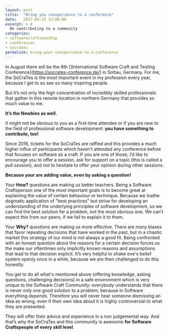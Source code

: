 ```yaml
---
layout: post
title:  "Bring you inexperience to a conference"
date:   2017-04-23 13:00:00
excerpt: > #
  On contributing to a community
categories:
- softwarecraftsmanship
- conferences
- socrates
permalink: bring-your-inexperience-to-a-conference
---
```


In August there will be the 8th []International Software Craft and Testing Conference](https://socrates-conference.de/) in Soltau, Germany. For me, the SoCraTes is the most important event in my profession every year, because I get to so see so many inspiring people.

But it’s not only the high concentration of incredibly skilled professionals that gather in this remote location in northern Germany that provides so much value to me.

**It’s the Newbies as well.**

It might not be obvious to you as a first-time attendee or if you are new to the field of professional software development: **you have something to contribute, too!**

Since 2016, tickets for the SoCraTes are raffled and this provides a much higher influx of participants which haven’t attended any conference before that focuses on software as a craft. If you are one of those, I’d like to encourage you to offer a session, ask for support on a topic (this is called a *pull session*), and not to hesitate to offer your opinion during other sessions.

**Because your are adding value, even by asking a question!**

Your **How?** questions are making us better teachers. Being a Software Craftsperson one of the most important goals is to become great at explaining the value of certain behaviour or technique. Because we loathe dogmatic application of "best practices" but strive for developing an understanding of the underlying principles of software development, so we can find the best solution for a problem, not the most obvious one. We can’t expect this from our peers, if we fail to explain it to them.

Your **Why?** questions are making us more effective. There are many biases that favor repeating decisions that have worked in the past, but in a chaotic market this strategy of our mind is not always a good fit. Being confronted with an honest question about the reasons for a certain decision forces us the make our oftentimes only implicitly known reasons and assumptions that lead to that decision explicit. It’s very helpful to shake one's belief system openly once in a while, because we are then challenged to do this honestly.

You get to do all what's mentioned above (offering knowledge, asking questions, challenging decisions) in a safe environment which is very unique to the Software Craft Community: everybody understands that there is never only one good solution to a problem, because in Software everything *depends*. Therefore you will never hear someone dismissing an idea as wrong, even if their own idea about it is highly controversial to what they are presented.

They will offer their advice and experience in a non judgemental way. And that’s why the SoCraTes and this community is awesome **for Software Craftspeople of every skill level**.
